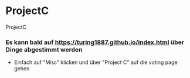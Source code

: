 # ProjectC
ProjectC


### Es kann bald auf https://turing1887.github.io/index.html über Dinge abgestimmt werden
* Einfach auf "Misc" klicken und über "Project C" auf die voting page gehen 
